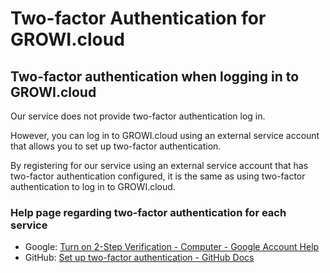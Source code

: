 # Two-factor Authentication for GROWI.cloud

## Two-factor authentication when logging in to GROWI.cloud

  Our service does not provide two-factor authentication log in.

  However, you can log in to GROWI.cloud using an external service account that allows you to set up two-factor authentication.

  By registering for our service using an external service account that has two-factor authentication configured,
  it is the same as using two-factor authentication to log in to GROWI.cloud.

### Help page regarding two-factor authentication for each service

- Google: [Turn on 2-Step Verification - Computer - Google Account Help](https://support.google.com/accounts/answer/185839)
- GitHub: [Set up two-factor authentication - GitHub Docs](https://docs.github.com/ja/authentication/securing-your-account-with-two-factor-authentication-2fa/configuring-two-factor-authentication)

